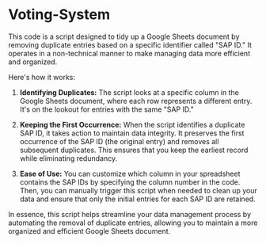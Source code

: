 # Voting-System
This code is a script designed to tidy up a Google Sheets document by removing duplicate entries based on a specific identifier called "SAP ID." It operates in a non-technical manner to make managing data more efficient and organized.

Here's how it works:

1. **Identifying Duplicates:** The script looks at a specific column in the Google Sheets document, where each row represents a different entry. It's on the lookout for entries with the same "SAP ID."

2. **Keeping the First Occurrence:** When the script identifies a duplicate SAP ID, it takes action to maintain data integrity. It preserves the first occurrence of the SAP ID (the original entry) and removes all subsequent duplicates. This ensures that you keep the earliest record while eliminating redundancy.

3. **Ease of Use:** You can customize which column in your spreadsheet contains the SAP IDs by specifying the column number in the code. Then, you can manually trigger this script when needed to clean up your data and ensure that only the initial entries for each SAP ID are retained.

In essence, this script helps streamline your data management process by automating the removal of duplicate entries, allowing you to maintain a more organized and efficient Google Sheets document.
